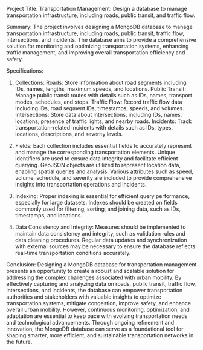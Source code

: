 ﻿Project Title: Transportation Management: Design a database to manage transportation infrastructure, including roads, public transit, and traffic flow.

Summary:
The project involves designing a MongoDB database to manage transportation infrastructure, including roads, public transit, traffic flow, intersections, and incidents. The database aims to provide a comprehensive solution for monitoring and optimizing transportation systems, enhancing traffic management, and improving overall transportation efficiency and safety.

Specifications:
1. Collections:
   Roads: Store information about road segments including IDs, names, lengths, maximum speeds, and locations.
   Public Transit: Manage public transit routes with details such as IDs, names, transport modes, schedules, and stops.
   Traffic Flow: Record traffic flow data including IDs, road segment IDs, timestamps, speeds, and volumes.
   Intersections: Store data about intersections, including IDs, names, locations, presence of traffic lights, and nearby roads.
   Incidents: Track transportation-related incidents with details such as IDs, types, locations, descriptions, and severity levels.

2. Fields:
   Each collection includes essential fields to accurately represent and manage the corresponding transportation elements.
   Unique identifiers are used to ensure data integrity and facilitate efficient querying.
   GeoJSON objects are utilized to represent location data, enabling spatial queries and analysis.
   Various attributes such as speed, volume, schedule, and severity are included to provide comprehensive insights into transportation    operations and incidents.

3. Indexing:
   Proper indexing is essential for efficient query performance, especially for large datasets.
   Indexes should be created on fields commonly used for filtering, sorting, and joining data, such as IDs, timestamps, and locations.

4. Data Consistency and Integrity:
   Measures should be implemented to maintain data consistency and integrity, such as validation rules and data cleaning procedures.
   Regular data updates and synchronization with external sources may be necessary to ensure the database reflects real-time transportation conditions accurately.

Conclusion:
Designing a MongoDB database for transportation management presents an opportunity to create a robust and scalable solution for addressing the complex challenges associated with urban mobility. By effectively capturing and analyzing data on roads, public transit, traffic flow, intersections, and incidents, the database can empower transportation authorities and stakeholders with valuable insights to optimize transportation systems, mitigate congestion, improve safety, and enhance overall urban mobility. However, continuous monitoring, optimization, and adaptation are essential to keep pace with evolving transportation needs and technological advancements. Through ongoing refinement and innovation, the MongoDB database can serve as a foundational tool for shaping smarter, more efficient, and sustainable transportation networks in the future.